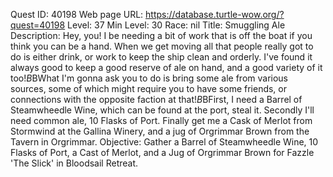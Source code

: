 Quest ID: 40198
Web page URL: https://database.turtle-wow.org/?quest=40198
Level: 37
Min Level: 30
Race: nil
Title: Smuggling Ale
Description: Hey, you! I be needing a bit of work that is off the boat if you think you can be a hand. When we get moving all that people really got to do is either drink, or work to keep the ship clean and orderly. I've found it always good to keep a good reserve of ale on hand, and a good variety of it too!$B$BWhat I'm gonna ask you to do is bring some ale from various sources, some of which might require you to have some friends, or connections with the opposite faction at that!$B$BFirst, I need a Barrel of Steamwheedle Wine, which can be found at the port, steal it. Secondly I'll need common ale, 10 Flasks of Port. Finally get me a Cask of Merlot from Stormwind at the Gallina Winery, and a jug of Orgrimmar Brown from the Tavern in Orgrimmar.
Objective: Gather a Barrel of Steamwheedle Wine, 10 Flasks of Port, a Cast of Merlot, and a Jug of Orgrimmar Brown for Fazzle 'The Slick' in Bloodsail Retreat.
